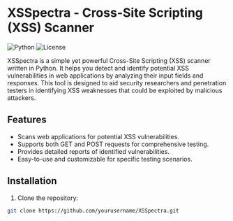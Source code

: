 # XSSpectra - Cross-Site Scripting (XSS) Scanner

![Python](https://img.shields.io/badge/python-3.x-blue.svg)
![License](https://img.shields.io/badge/license-MIT-green.svg)

XSSpectra is a simple yet powerful Cross-Site Scripting (XSS) scanner written in Python. It helps you detect and identify potential XSS vulnerabilities in web applications by analyzing their input fields and responses. This tool is designed to aid security researchers and penetration testers in identifying XSS weaknesses that could be exploited by malicious attackers.

## Features

- Scans web applications for potential XSS vulnerabilities.
- Supports both GET and POST requests for comprehensive testing.
- Provides detailed reports of identified vulnerabilities.
- Easy-to-use and customizable for specific testing scenarios.

## Installation

1. Clone the repository:

```bash
git clone https://github.com/yourusername/XSSpectra.git
